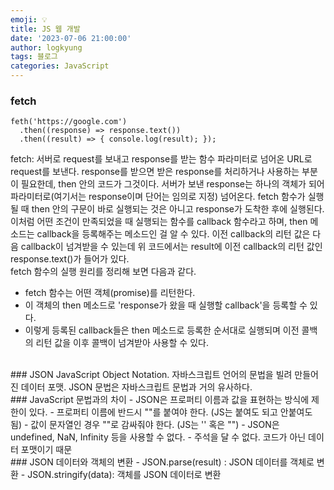 ```yaml
---
emoji: 💡
title: JS 웹 개발
date: '2023-07-06 21:00:00'
author: logkyung
tags: 블로그
categories: JavaScript
---
```

### fetch
```
feth('https://google.com')
  .then((response) => response.text())
  .then((result) => { console.log(result); });
```
fetch: 서버로 request를 보내고 response를 받는 함수
파라미터로 넘어온 URL로 request를 보낸다.
response를 받으면 받은 response를 처리하거나 사용하는 부분이 필요한데, then 안의 코드가 그것이다.
서버가 보낸 response는 하나의 객체가 되어 파라미터로(여기서는 response이며 단어는 임의로 지정) 넘어온다.
fetch 함수가 실행될 때 then 안의 구문이 바로 실행되는 것은 아니고 response가 도착한 후에 실행된다. 이처럼 어떤 조건이 만족되었을 때 실행되는 함수를 callback 함수라고 하며, then 메소드는 callback을 등록해주는 메소드인 걸 알 수 있다.
이전 callback의 리턴 값은 다음 callback이 넘겨받을 수 있는데 위 코드에서는 result에 이전 callback의 리턴 값인 response.text()가 들어가 있다.
<br>
fetch 함수의 실행 원리를 정리해 보면 다음과 같다.
- fetch 함수는 어떤 객체(promise)를 리턴한다.
- 이 객체의 then 메소드로 'response가 왔을 때 실행할 callback'을 등록할 수 있다.
- 이렇게 등록된 callback들은 then 메소드로 등록한 순서대로 실행되며 이전 콜백의 리턴 값을 이후 콜백이 넘겨받아 사용할 수 있다.
<br>
### JSON
JavaScript Object Notation.
자바스크립트 언어의 문법을 빌려 만들어진 데이터 포맷.
JSON 문법은 자바스크립트 문법과 거의 유사하다.
<br>
### JavaScript 문법과의 차이
- JSON은 프로퍼티 이름과 값을 표현하는 방식에 제한이 있다.
	- 프로퍼티 이름에 반드시 ""를 붙여야 한다. (JS는 붙여도 되고 안붙여도 됨)
	- 값이 문자열인 경우 ""로 감싸줘야 한다. (JS는 '' 혹은 "")
- JSON은 undefined, NaN, Infinity 등을 사용할 수 없다.
- 주석을 달 수 없다. 코드가 아닌 데이터 포맷이기 때문
<br>
### JSON 데이터와 객체의 변환
- JSON.parse(result) : JSON 데이터를 객체로 변환
- JSON.stringify(data): 객체를 JSON 데이터로 변환
